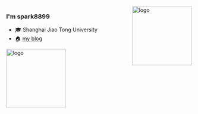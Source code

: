 <img src="https://github-readme-stats.vercel.app/api?username=spark8899&theme=dark&show_icons=true" alt="logo" height="160" align="right" style="margin: 5px; margin-bottom: 20px;" />

### I'm spark8899

- 🎓 Shanghai Jiao Tong University
- 🏠 <a href="https://sparkknow.com/" target="_blank">my blog</a>

<img src="https://github-profile-trophy.vercel.app/?username=spark8899&theme=flat&column=7" alt="logo" height="160" align="center" style="margin: auto; margin-bottom: 20px;" />

<!--
**spark8899/spark8899** is a ✨ _special_ ✨ repository because its `README.md` (this file) appears on your GitHub profile.

Here are some ideas to get you started:

- 🔭 I’m currently working on ...
- 🌱 I’m currently learning ...
- 👯 I’m looking to collaborate on ...
- 🤔 I’m looking for help with ...
- 💬 Ask me about ...
- 📫 How to reach me: ...
- 😄 Pronouns: ...
- ⚡ Fun fact: ...
-->
